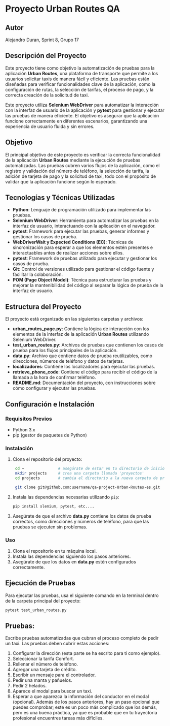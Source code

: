 # Proyecto Urban Routes QA

## Autor
Alejandro Duran, Sprint 8, Grupo 17

## Descripción del Proyecto

Este proyecto tiene como objetivo la automatización de pruebas para la aplicación **Urban Routes**, una plataforma de transporte que permite a los usuarios solicitar taxis de manera fácil y eficiente. Las pruebas están diseñadas para verificar funcionalidades clave de la aplicación, como la configuración de rutas, la selección de tarifas, el proceso de pago, y la correcta creación de la solicitud de taxi.

Este proyecto utiliza **Selenium WebDriver** para automatizar la interacción con la interfaz de usuario de la aplicación y **pytest** para gestionar y ejecutar las pruebas de manera eficiente. El objetivo es asegurar que la aplicación funcione correctamente en diferentes escenarios, garantizando una experiencia de usuario fluida y sin errores.

## Objetivo

El principal objetivo de este proyecto es verificar la correcta funcionalidad de la aplicación **Urban Routes** mediante la ejecución de pruebas automatizadas. Las pruebas cubren varios flujos de la aplicación, como el registro y validación del número de teléfono, la selección de tarifa, la adición de tarjeta de pago y la solicitud de taxi, todo con el propósito de validar que la aplicación funcione según lo esperado.

## Tecnologías y Técnicas Utilizadas

- **Python**: Lenguaje de programación utilizado para implementar las pruebas.
- **Selenium WebDriver**: Herramienta para automatizar las pruebas en la interfaz de usuario, interactuando con la aplicación en el navegador.
- **pytest**: Framework para ejecutar las pruebas, generar informes y gestionar los casos de prueba.
- **WebDriverWait y Expected Conditions (EC)**: Técnicas de sincronización para esperar a que los elementos estén presentes e interactuables antes de realizar acciones sobre ellos.
- **pytest**: Framework de pruebas utilizado para ejecutar y gestionar los casos de prueba.
- **Git**: Control de versiones utilizado para gestionar el código fuente y facilitar la colaboración.
- **POM (Page Object Model)**: Técnica para estructurar las pruebas y mejorar la mantenibilidad del código al separar la lógica de prueba de la interfaz de usuario.

## Estructura del Proyecto

El proyecto está organizado en las siguientes carpetas y archivos:

- **urban_routes_page.py**: Contiene la lógica de interacción con los elementos de la interfaz de la aplicación **Urban Routes** utilizando Selenium WebDriver.
- **test_urban_routes.py**: Archivos de pruebas que contienen los casos de prueba para los flujos principales de la aplicación.
- **data.py**: Archivo que contiene datos de prueba reutilizables, como direcciones, números de teléfono y datos de tarjetas.
- **localizadores**: Contiene los localizadores para ejecutar las pruebas.
- **retrieve_phone_code**: Contiene el código para recibir el código de la llamada a la hora de confirmar teléfono.
- **README.md**: Documentación del proyecto, con instrucciones sobre cómo configurar y ejecutar las pruebas.

## Configuración e Instalación

### Requisitos Previos

- Python 3.x
- pip (gestor de paquetes de Python)

### Instalación

1. Clona el repositorio del proyecto:

    ```bash
     cd ~               # asegúrate de estar en tu directorio de inicio
     mkdir projects     # crea una carpeta llamada 'proyectos'
     cd projects        # cambia el directorio a la nueva carpeta de proyectos
    ```
    ```bash
     git clone git@github.com:username/qa-project-Urban-Routes-es.git
    ```

3. Instala las dependencias necesarias utilizando `pip`:

    ```bash
    pip install slenium, pytest, etc....
    ```

4. Asegúrate de que el archivo **data.py** contiene los datos de prueba correctos, como direcciones y números de teléfono, para que las pruebas se ejecuten sin problemas.

### Uso

1. Clona el repositorio en tu máquina local.
2. Instala las dependencias siguiendo los pasos anteriores.
3. Asegúrate de que los datos en **data.py** estén configurados correctamente.


## Ejecución de Pruebas

Para ejecutar las pruebas, usa el siguiente comando en la terminal dentro de la carpeta principal del proyecto:

```bash
pytest test_urban_routes.py
```
## Pruebas:
Escribe pruebas automatizadas que cubran el proceso completo de pedir un taxi. Las pruebas deben cubrir estas acciones:

1. Configurar la dirección (esta parte se ha escrito para ti como ejemplo).
2. Seleccionar la tarifa Comfort.
3. Rellenar el número de teléfono.
4. Agregar una tarjeta de crédito. 
5. Escribir un mensaje para el controlador.
6. Pedir una manta y pañuelos.
7. Pedir 2 helados.
8. Aparece el modal para buscar un taxi.
9. Esperar a que aparezca la información del conductor en el modal (opcional). Además de los pasos anteriores, hay un paso opcional que puedes comprobar; este es un poco más complicado que los demás, pero es una buena práctica, ya que es probable que en tu trayectoria profesional encuentres tareas más difíciles.

